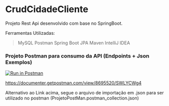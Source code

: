 # CrudCidadeCliente
Projeto Rest Api desenvolvido com base no SpringBoot.

Ferramentas Utilizadas:
>MySQL
>Postman
>Spring Boot
>JPA 
>Maven
>IntelliJ IDEA

### Projeto Postman para consumo da API (Endpoints + Json Exemplos)
[![Run in Postman](https://run.pstmn.io/button.svg)](https://app.getpostman.com/run-collection/b7b8aeea2086c8aba7e4)

https://documenter.getpostman.com/view/8695520/SWLYCWg4

Alternativo ao Link acima, segue o arquivo de importação em .json para ser utilizado no postman (ProjetoPostMan.postman_collection.json)
